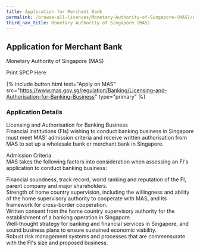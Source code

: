 ```yaml
---
title: Application for Merchant Bank
permalink: /browse-all-licences/Monetary-Authority-of-Singapore-(MAS)/Application-for-Merchant-Bank
third_nav_title: Monetary Authority of Singapore (MAS)
---
```


## Application for Merchant Bank

Monetary Authority of Singapore (MAS)

Print SPCP Here


{% include button.html text="Apply on MAS" src="https://www.mas.gov.sg/regulation/Banking/Licensing-and-Authorisation-for-Banking-Business" type="primary" %}

### Application Details

<p>Licensing and Authorisation for Banking Business<br>Financial institutions (FIs) wishing to conduct banking business in Singapore must meet MAS' admission criteria and receive written authorisation from MAS to set up a wholesale bank or merchant bank in Singapore.</p>
<p>Admission Criteria<br>MAS takes the following factors into consideration when assessing an FI's application to conduct banking business:</p>
<p>Financial soundness, track record, world ranking and reputation of the FI, parent company and major shareholders.<br>Strength of home country supervision, including the willingness and ability of the home supervisory authority to cooperate with MAS, and its framework for cross-border cooperation.<br>Written consent from the home country supervisory authority for the establishment of a banking operation in Singapore.<br>Well-thought strategy for banking and financial services in Singapore, and sound business plans to ensure sustained economic viability.<br>Robust risk management systems and processes that are commensurate with the FI's size and proposed business.</p>

